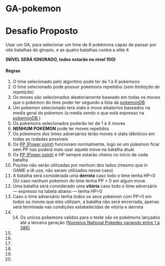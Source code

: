 # GA-pokemon

# Desafio Proposto
Usar um GA, para selecionar um time de 6 pokémons capaz de passar por oito batalhas do ginasio, e as quatro batalhas contra a elite 4

**(NÍVEL SERÁ IGNORADO, todos estarão no nível 100)**

#### Regras
1. O time selecionado pelo algoritmo pode ter de 1 à 6 pokemons
2. O time selecionado pode possuir pokemons repetidos  *(sem limitação de repetição)*
3. Os moves são selecionados aleatoriamente baseado em todas os moves que o pokemon do time poder ter segundo a lista da   [pokemonDB ](http://pokemondb.com "pokemonDB")
4. Um pokemon selecionado terá stats e move aleatorios baseados na media geral do pokemon (a media sendo o que está expresso na [pokemonDB ](http://pokemondb.com "pokemonDB")  )
5.  Os pokemons selecionados poderão ter de 1 à 4 moves
6. **NENHUM POKEMON** pode ter moves repetidos
7. Os pokemons dos times adversários terão moves e stats idênticos em todas as rodadas possíveis
8. Os [PP (Power point)](http://pokemon.fandom.com/wiki/PP "PP (Power point)") funcionam normalmente, logo se um pokemon ficar sem   PP nao poderá mais usar aquele move na batalha atual.
9. Os [PP (Power point)](http://pokemon.fandom.com/wiki/PP "PP (Power point)") e HP sempre estarão cheios no inicio de cada batalha
10. Poções não serão utilizadas por nenhum dos lados (mesmo que in GAME a IA use, não seram utilizados nesse caso)
11. A batalha será considerada uma **derrota** caso todo o time tenha HP=0 OU caso nenhum pokemon do time tenha PP > 0 em algum move.
12. Uma batalha será considerado uma **vitória** caso todo o time adversário — expresso na tabela abaixo — tenha  HP=0
13. Caso o time adversário tenha todos os seus pokemon com PP=0 em todos os moves que eles utilizam, a batalha não será encerrada, apenas                    será terminada nas condições estabelecidas de vitória e derrota
14. 14. Os unicos pokemons validos para o teste são os pokémons lançados até a terceira geração ([Números National Pokedex variando entre 1 à 386)](https://bulbapedia.bulbagarden.net/wiki/List_of_Pok%C3%A9mon_by_National_Pok%C3%A9dex_number "Números National Pokedex variando entre 1 à 386)")
15.
16.
17.
18.
19.
20.


